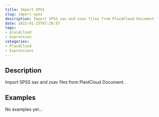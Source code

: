 ```yaml
---
title: Import SPSS
slug: import-spss
description: Import SPSS sav and zsav files from PlaidCloud Document
date: 2022-01-25T07:39:57
tags:
- plaidcloud
- expression
categories:
- PlaidCloud
- Expressions
---
```


## Description


Import SPSS sav and zsav files from PlaidCloud Document.

## Examples

No examples yet...
